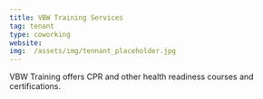 ```yaml
---
title: VBW Training Services
tag: tenant
type: coworking
website:
img:  /assets/img/tennant_placeholder.jpg
---
```

VBW Training offers CPR and other health readiness courses and certifications.
